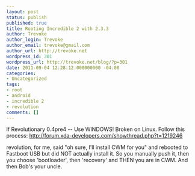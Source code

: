 ```yaml
---
layout: post
status: publish
published: true
title: Rooting Incredible 2 with 2.3.3
author: Trevoke
author_login: Trevoke
author_email: trevoke@gmail.com
author_url: http://trevoke.net
wordpress_id: 301
wordpress_url: http://trevoke.net/blog/?p=301
date: 2011-09-04 12:28:12.000000000 -04:00
categories:
- Uncategorized
tags:
- root
- android
- incredible 2
- revolution
comments: []
---
```

If Revolutionary 0.4pre4 --
Use WINDOWS! Broken on Linux.
Follow this process: http://forum.xda-developers.com/showthread.php?t=1219246

revolution, for me, said "oh sure, I'll install CWM for you" and rebooted to Fastboot USB but did NOT actually install it. So you manually push it, then you choose 'bootloader', then 'recovery' and THEN you are in CWM. And then Bob's your uncle.

